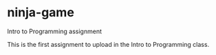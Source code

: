 # ninja-game
Intro to Programming assignment

This is the first assignment to upload in the Intro to Programming class.
